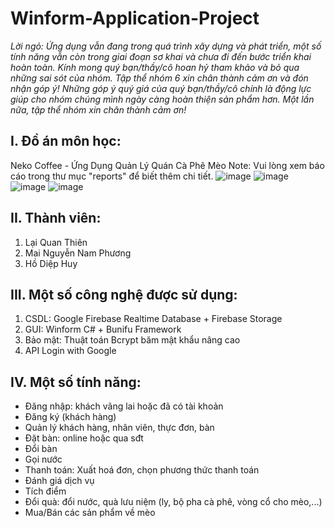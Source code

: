 # Winform-Application-Project
_Lời ngỏ: Ứng dụng vẫn đang trong quá trình xây dựng và phát triển, một số tính năng vẫn còn trong giai đoạn sơ khai và chưa đi đến bước triển khai hoàn toàn. Kính mong quý bạn/thầy/cô hoan hỷ tham khảo và bỏ qua những sai sót của nhóm. Tập thể nhóm 6 xin chân thành cảm ơn và đón nhận góp ý! Những góp ý quý giá của quý bạn/thầy/cô chính là động lực giúp cho nhóm chúng mình ngày càng hoàn thiện sản phẩm hơn. Một lần nữa, tập thể nhóm xin chân thành cảm ơn!_


## I. Đồ án môn học:
Neko Coffee - Ứng Dụng Quản Lý Quán Cà Phê Mèo
Note: Vui lòng xem báo cáo trong thư mục "reports" để biết thêm chi tiết.
![image](https://github.com/user-attachments/assets/15c1238a-2170-4446-841e-c58d8fce1e3d)
![image](https://github.com/user-attachments/assets/a20b7182-64ac-4f38-b5d8-84bc916090e2)
![image](https://github.com/user-attachments/assets/3b0a26c9-980b-4222-acb0-3e5c9d271c00)
![image](https://github.com/user-attachments/assets/079d5572-4aa4-4784-9a9d-f629e7b822ba)

## II. Thành viên:
1. Lại Quan Thiên
2. Mai Nguyễn Nam Phương
3. Hồ Diệp Huy


## III. Một số công nghệ được sử dụng:
1. CSDL: Google Firebase Realtime Database + Firebase Storage
2. GUI: Winform C# + Bunifu Framework
3. Bảo mật: Thuật toán Bcrypt băm mật khẩu nâng cao
4. API Login with Google

## IV. Một số tính năng:
- Đăng nhập: khách vãng lai hoặc đã có tài khoản
- Đăng ký (khách hàng)
- Quản lý khách hàng, nhân viên, thực đơn, bàn
- Đặt bàn: online hoặc qua sđt
- Đổi bàn
- Gọi nước
- Thanh toán: Xuất hoá đơn, chọn phương thức thanh toán
- Đánh giá dịch vụ
- Tích điểm
- Đổi quà: đổi nước, quà lưu niệm (ly, bộ pha cà phê, vòng cổ cho mèo,...)
- Mua/Bán các sản phẩm về mèo

